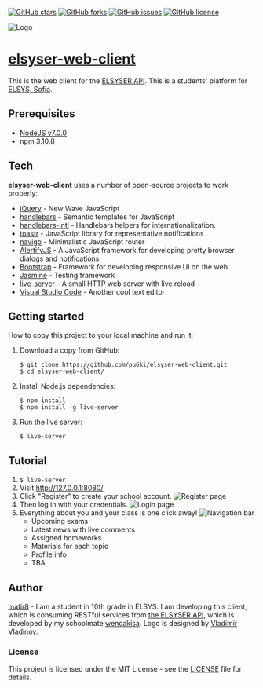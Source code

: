 [![GitHub stars](https://img.shields.io/github/stars/pu6ki/elsyser-web-client.svg?style=flat-square)](https://github.com/pu6ki/elsyser-web-client/stargazers)
[![GitHub forks](https://img.shields.io/github/forks/pu6ki/elsyser-web-client.svg?style=flat-square)](https://github.com/pu6ki/elsyser-web-client/network)
[![GitHub issues](https://img.shields.io/github/issues/pu6ki/elsyser-web-client.svg?style=flat-square)](https://github.com/pu6ki/elsyser-web-client/issues)
[![GitHub license](https://img.shields.io/badge/license-MIT-blue.svg?style=flat-square)](https://raw.githubusercontent.com/pu6ki/elsyser-web-client/master/LICENSE)

![Logo](https://raw.githubusercontent.com/pu6ki/elsyser-web-client/master/static/logo-black.png)

# [elsyser-web-client](https://elsyser.aerobatic.io)
This is the web client for the [ELSYSER API](https://github.com/pu6ki/elsyser/). This is a students' platform for [ELSYS, Sofia](http://elsys-bg.org).

## Prerequisites

- [NodeJS v7.0.0](https://nodejs.org/en/)
- npm 3.10.8

## Tech

**elsyser-web-client** uses a number of open-source projects to work properly:

* [jQuery](https://github.com/jquery/jquery) - New Wave JavaScript
* [handlebars](https://github.com/wycats/handlebars.js/) - Semantic templates for JavaScript
* [handlebars-intl](https://github.com/yahoo/handlebars-intl) - Handlebars helpers for internationalization.
* [toastr](https://github.com/CodeSeven/toastr) - JavaScript library for representative notifications
* [navigo](https://github.com/krasimir/navigo) - Minimalistic JavaScript router
* [AlertifyJS](https://github.com/MohammadYounes/AlertifyJS) - A JavaScript framework for developing pretty browser dialogs and notifications
* [Bootstrap](https://github.com/twbs/bootstrap) - Framework for developing responsive UI on the web
* [Jasmine](https://jasmine.github.io/) - Testing framework
* [live-server](https://github.com/tapio/live-server) - A small HTTP web server with live reload
* [Visual Studio Code](https://github.com/Microsoft/vscode) - Another cool text editor

## Getting started

How to copy this project to your local machine and run it:

1. Download a copy from GitHub:

    ```
    $ git clone https://github.com/pu6ki/elsyser-web-client.git
    $ cd elsyser-web-client/
    ```

2. Install Node.js dependencies:

    ```
    $ npm install
    $ npm install -g live-server
    ```

3. Run the live server:

    ```
    $ live-server
    ```

## Tutorial

1. `$ live-server`
2. Visit http://127.0.0.1:8080/
3. Click "Register" to create your school account.
    ![Register page](https://raw.githubusercontent.com/pu6ki/elsyser-web-client/master/static/register-page.png)
4. Then log in with your credentials.
    ![Login page](https://raw.githubusercontent.com/pu6ki/elsyser-web-client/master/static/login-page.png)
5. Everything about you and your class is one click away!
    ![Navigation bar](https://raw.githubusercontent.com/pu6ki/elsyser-web-client/master/static/home-page.png)
    - Upcoming exams
    - Latest news with live comments
    - Assigned homeworks
    - Materials for each topic
    - Profile info
    - TBA

## Author

[matir8](https://github.com/matir8) - I am a student in 10th grade in ELSYS.
I am developing this client, which is consuming RESTful services from [the ELSYSER API](https://github.com/pu6ki/elsyser),
which is developed by my schoolmate [wencakisa](https://github.com/wencakisa).
Logo is designed by [Vladimir Vladinov](https://github.com/thehughmungus).

### License

This project is licensed under the MIT License - see the [LICENSE](LICENSE) file for details.
